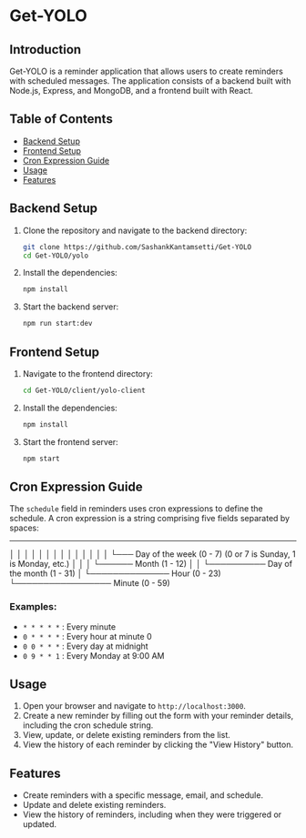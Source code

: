 # Get-YOLO

## Introduction
Get-YOLO is a reminder application that allows users to create reminders with scheduled messages. The application consists of a backend built with Node.js, Express, and MongoDB, and a frontend built with React. 

## Table of Contents
- [Backend Setup](#backend-setup)
- [Frontend Setup](#frontend-setup)
- [Cron Expression Guide](#cron-expression-guide)
- [Usage](#usage)
- [Features](#features)

## Backend Setup

1. Clone the repository and navigate to the backend directory:
    ```sh
    git clone https://github.com/SashankKantamsetti/Get-YOLO
    cd Get-YOLO/yolo
    ```

2. Install the dependencies:
    ```sh
    npm install
    ```

3. Start the backend server:
    ```sh
    npm run start:dev
    ```

## Frontend Setup

1. Navigate to the frontend directory:
    ```sh
    cd Get-YOLO/client/yolo-client
    ```

2. Install the dependencies:
    ```sh
    npm install
    ```

3. Start the frontend server:
    ```sh
    npm start
    ```

## Cron Expression Guide

The `schedule` field in reminders uses cron expressions to define the schedule. A cron expression is a string comprising five fields separated by spaces:

* * * * *
│ │ │ │ │
│ │ │ │ │
│ │ │ │ └─── Day of the week (0 - 7) (0 or 7 is Sunday, 1 is Monday, etc.)
│ │ │ └────── Month (1 - 12)
│ │ └────────── Day of the month (1 - 31)
│ └────────────── Hour (0 - 23)
└───────────────── Minute (0 - 59)


### Examples:

- `* * * * *` : Every minute
- `0 * * * *` : Every hour at minute 0
- `0 0 * * *` : Every day at midnight
- `0 9 * * 1` : Every Monday at 9:00 AM

## Usage

1. Open your browser and navigate to `http://localhost:3000`.
2. Create a new reminder by filling out the form with your reminder details, including the cron schedule string.
3. View, update, or delete existing reminders from the list.
4. View the history of each reminder by clicking the "View History" button.

## Features

- Create reminders with a specific message, email, and schedule.
- Update and delete existing reminders.
- View the history of reminders, including when they were triggered or updated.


